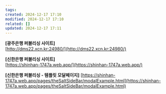 ```yaml
---
tags: 
created: 2024-12-17 17:10
modified: 2024-12-17 17:10
related: []
updated: 2024-12-17 17:11
---
```

**[광주은행 퍼블리싱 사이트]**  
[http://dms22.xcn.kr:24980/](http://dms22.xcn.kr:24980/)

**[신한은행 퍼블리싱 사이트]**  
[https://shinhan-1747a.web.app/](https://shinhan-1747a.web.app/)  

**[신한은행 퍼블리싱 - 템플릿 모달페이지]**
[https://shinhan-1747a.web.app/pages/theSaltSideBar/modalExample.html](https://shinhan-1747a.web.app/pages/theSaltSideBar/modalExample.html)
